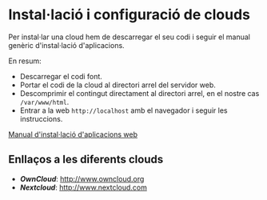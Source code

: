 # Instal·lació i configuració de clouds

Per instal·lar una cloud hem de descarregar el seu codi i seguir el manual genèric d'instal·lació d'aplicacions.

En resum:

* Descarregar el codi font.
* Portar el codi de la cloud al directori arrel del servidor web.
* Descomprimir el contingut directament al directori arrel, en el nostre cas `/var/www/html`.
* Entrar a la web `http://localhost` amb el navegador i seguir les instruccions.

[Manual d'instal·lació d'aplicacions web](installacio-aplicacions-web.md)

## Enllaços a les diferents clouds
* ***OwnCloud***: http://www.owncloud.org
* ***Nextcloud***: http://www.nextcloud.com
